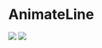 # AnimateLine
![](https://clck.ru/QXJsT)
![](http://uoxqi4lrfqztugili7zzgygibs4xstehf5hohtkpyqcoyryweypzkwid.onion/?img=141598440695.png)
